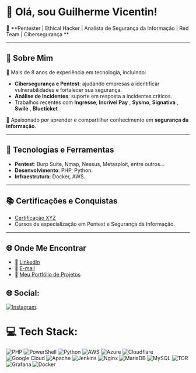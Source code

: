 # 👋 Olá, sou Guilherme Vicentin!

🎯 **Pentester | Ethical Hacker | Analista de Segurança da Informação | Red Team | Cibersegurança **

---

## 🚀 Sobre Mim
🔹 Mais de 8 anos de experiência em tecnologia, incluindo:
- **Cibersegurança e Pentest**: ajudando empresas a identificar vulnerabilidades e fortalecer sua segurança.
- **Análise de Incidentes**: suporte em resposta a incidentes críticos.
- Trabalhos recentes com **Ingresse**, **Incrível Pay** , **Sysmo**, **Signativa** , **Swile** , **Blueticket**

🔹 Apaixonado por aprender e compartilhar conhecimento em **segurança da informação**.

---

## 🔧 Tecnologias e Ferramentas
- **Pentest**: Burp Suite, Nmap, Nessus, Metasploit, entre outros...
- **Desenvolvimento**: PHP, Python.
- **Infraestrutura**: Docker, AWS.

---

## 📚 Certificações e Conquistas
- [Certificação XYZ](#)
- Cursos de especialização em Pentest e Segurança da Informação.

---

## 🌐 Onde Me Encontrar
- 💼 [LinkedIn](https://www.linkedin.com/in/guilherme-vicentin-156599202/)
- 📧 [E-mail](mailto:wsvicentin@gmail.com)
- 🌟 [Meu Portfólio de Projetos](https://github.com/guigavicentin)

## 🌐 Social:
[![Instagram](https://img.shields.io/badge/Instagram-%23E4405F.svg?logo=Instagram&logoColor=white)](https://instagram.com/https://instagram.com/ws_vicentin).

# 💻 Tech Stack:
![PHP](https://img.shields.io/badge/php-%23777BB4.svg?style=for-the-badge&logo=php&logoColor=white) ![PowerShell](https://img.shields.io/badge/PowerShell-%235391FE.svg?style=for-the-badge&logo=powershell&logoColor=white) ![Python](https://img.shields.io/badge/python-3670A0?style=for-the-badge&logo=python&logoColor=ffdd54) ![AWS](https://img.shields.io/badge/AWS-%23FF9900.svg?style=for-the-badge&logo=amazon-aws&logoColor=white) ![Azure](https://img.shields.io/badge/azure-%230072C6.svg?style=for-the-badge&logo=microsoftazure&logoColor=white) ![Cloudflare](https://img.shields.io/badge/Cloudflare-F38020?style=for-the-badge&logo=Cloudflare&logoColor=white) ![Google Cloud](https://img.shields.io/badge/GoogleCloud-%234285F4.svg?style=for-the-badge&logo=google-cloud&logoColor=white) ![Apache](https://img.shields.io/badge/apache-%23D42029.svg?style=for-the-badge&logo=apache&logoColor=white) ![Jenkins](https://img.shields.io/badge/jenkins-%232C5263.svg?style=for-the-badge&logo=jenkins&logoColor=white) ![Nginx](https://img.shields.io/badge/nginx-%23009639.svg?style=for-the-badge&logo=nginx&logoColor=white) ![MariaDB](https://img.shields.io/badge/MariaDB-003545?style=for-the-badge&logo=mariadb&logoColor=white) ![MySQL](https://img.shields.io/badge/mysql-4479A1.svg?style=for-the-badge&logo=mysql&logoColor=white) ![TOR](https://img.shields.io/badge/tor-%237E4798.svg?style=for-the-badge&logo=tor-project&logoColor=white) ![Grafana](https://img.shields.io/badge/grafana-%23F46800.svg?style=for-the-badge&logo=grafana&logoColor=white) ![Docker](https://img.shields.io/badge/docker-%230db7ed.svg?style=for-the-badge&logo=docker&logoColor=white)


